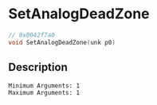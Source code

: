 # SetAnalogDeadZone
```c
// 0x0042f7a0
void SetAnalogDeadZone(unk p0)
```
## Description
```
Minimum Arguments: 1
Maximum Arguments: 1
```
